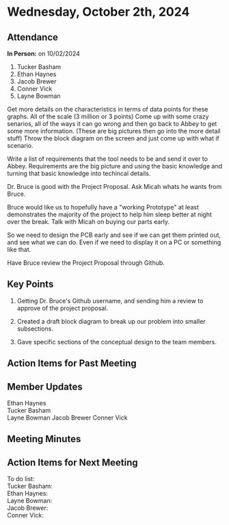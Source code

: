 # Wednesday, October 2th, 2024

## Attendance
**In Person:** on 10/02/2024
1. Tucker Basham
2. Ethan Haynes
3. Jacob Brewer
4. Conner Vick
5. Layne Bowman


Get more details on the characteristics in terms of data points for these graphs. All of the scale (3 million or 3 points)
Come up with some crazy senarios, all of the ways it can go wrong and then go back to Abbey to get some more information. (These are big pictures then go into the more detail stuff) Throw the block diagram on the screen and just come up with what if scenario.  

Write a list of requirements that the tool needs to be and send it over to Abbey. Requirements are the big picture and using the basic knowledge and turning that basic knowledge into techincal details.  

Dr. Bruce is good with the Project Proposal. Ask Micah whats he wants from Bruce.  

Bruce would like us to hopefully have a "working Prototype" at least demonstrates the majority of the project to help him sleep better at night over the break. Talk with Micah on buying our parts early.  

So we need to design the PCB early and see if we can get them printed out, and see what we can do. Even if we need to display it on a PC or something like that.  

Have Bruce review the Project Proposal through Github.



## Key Points
1. Getting Dr. Bruce's Github username, and sending him a review to approve of the project proposal.

2. Created a draft block diagram to break up our problem into smaller subsections.

3. Gave specific sections of the conceptual design to the team members.


## Action Items for Past Meeting



## Member Updates
Ethan Haynes  
Tucker Basham    
Layne Bowman 
Jacob Brewer 
Conner Vick  

## Meeting Minutes


## Action Items for Next Meeting
To do list:  
Tucker Basham:  
Ethan Haynes:  
Layne Bowman:  
Jacob Brewer:  
Conner Vick:  
